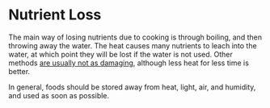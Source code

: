 # Nutrient Loss

The main way of losing nutrients due to cooking is through boiling,
and then throwing away the water. The heat causes many nutrients to
leach into the water, at which point they will be lost if the water
is not used. Other methods [are usually not as damaging](https://www.ars.usda.gov/ARSUserFiles/80400525/Data/retn/retn06.pdf),
although less heat for less time is better.

In general, foods should be stored away from heat, light, air, and humidity,
and used as soon as possible.
